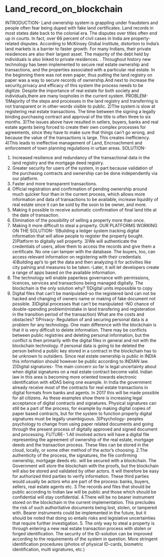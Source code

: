 # Land_record_on_blockchain
INTRODUCTION-
Land ownership system is grappling under fraudsters and people often fear being duped with fake land certificates. Land records in most states date back to the colonial era. The disputes over titles often end up in courts. In fact, over 66 percent of civil cases in India are property-related disputes.
According to McKinsey Global Institute, distortion to India’s land markets is a barrier to faster growth. For many Indians, their private residences are also their largest asset. The majority of the debt held by individuals is also linked to private residences. .
Throughout history new technology has been implemented to secure real estate ownership and transactions, and the properties associated with a particular real estate. In the beginning there was not even paper, thus putting the land registry on paper was a way to secure records of ownership.And next to increase the security,privacy and efficacy of this system the process needs to be digitize.
Despite the importance of real estate for both society and individuals,there are many loopholes in the current system.
PROBLEM-
1)Majority of the steps and processes in the land registry and transferring is not transparent or in other-words visible to public.
2)The system is slow at registering real estate transactions. The time between the signing a legally binding purchasing contract and approval of the title is often three to six months.
3)The issues above have resulted in sellers, buyers, banks and real estate agents being forced to create their own complex processes for agreements, since they have to make sure that things can’t go wrong, and because the value of the transactions is large. This creates inefficiency.
4)This leads to ineffective management of  Land, Encroachment and enforcement of town planning regulations in urban areas.
SOLUTION-
1) Increased resilience and redundancy of the transactional data in the land registry and the mortgage deed registry.
2) Greater security for users of the system, in part because validation of the purchasing contracts and ownership can be done independently via our platform. 
3) Faster and more transparent transactions.  
4) Official registration and confirmation of pending ownership around much quicker four than in the current process, which allows more information and data of transactions to be available, increase liquidity of real estate since it can      be sold by the soon to be owner, and more. 
5) Making it possible to receive automatic confirmation of final land title at the date of transaction.
6) Elimination of the possibility of selling a property more than once. 
7) Making it more difficult to steal a property.
OUR PLATFORMS WORKING ON THE SOLUTION-
1)Building a ledger system tracking digital information that will allow people to register the property bought.
2)Platform to digitally sell property. 
3)We will authenticate the credentials of users, allow them to access the records and give them a certificate. No one can tamper with the database. The buyers, too, can access relevant information on registering with their credentials
4)Building api’s to get the data and then analyzing it for activities like city palning and measures to be taken.-Later, it will let developers create a range of apps based on the available information. 
5) The technology will enable paperless governance with permissions, licences, services and transactions being managed digitally.
The blockchain is the only solution why?
1)Digital units impossible to copy
2) Digital files that can’t be manipulated-so the registered land can not be hacked and changing of owners name or making of fake document not possible.
3)Digital processes that can’t be manipulated -NO chance of double-spending problem(mistake in land transfering and registeration in the transition period of the transaction)
What are the costs and obstacles?
1)Privacy- Regulation of and securing personal data is a problem for any technology. One main difference with the blockchain is that it is very difficult to delete information. There may be conflicts between public registries and deleting personal information, but the conflict is then primarily with the digital files in general and not with the blockchain technology. If personal data is going to be deleted the person behind a public key stored in a contract in the blockchain has to be unknown to outsiders. Since real estate ownership is public in INDIA this information should however be public according to INDIAN law.
2)Digital signatures- The main concern so far is legal uncertainty about when digital signatures on a real estate contract become valid. Indian
law in this area is becoming more oriented towards electronic identification with eIDAS being one example. In India the government already receive most of the contracts for real estate transactions in digital formats from banks and agents. In 2017 this will be made possible for all citizens. As these examples show there is increasing legal acceptance of digital contracts and signatures.
Physical signatures can still be a part of the process, for example by making digital copies of paper based contracts, but for the system to function properly digital signatures must be legally unambiguous.
3)Psychology- peoples psychology to change from using paper related documents and going through the present process of digitally approved and signed document and processing. 
FUTURE-
1.All involved actors will have a digital file representing the agreement of ownership of the real estate, mortgage deeds and the transaction process. These files can be stored in the cloud, locally, or some other method of the actor’s choosing.
2.The authenticity of the process, the signatures, the file confirming ownership, mortgage deeds etc. will be secured with a blockchain. The Government will store the blockchain with the proofs, but the blockchain will also be stored and validated by other actors. It will therefore be easy for authorized third parties to verify information. These third parties would usually be actors who are part of the process: banks, buyers, sellers, real estate agents etc.
3.The records and files that should be public according to Indian law will be public and those which should be confidential will stay confidential. 
4.There will be no bearer instrument stored on the blockchain in the current implementation. This precludes the risk of such authoritative documents being lost, stolen, or tampered with. Bearer instruments could be implemented in the future, but it should be noted that doing so entails risks and legislative uncertainties that require further investigation. 5. The only way to steal a property is through entering a new real estate transaction process with stolen or forged identification. The security of the ID-solution can be improved according to the requirements of the system in question. More stringent identification procedures (photos of physical ID-cards, biometric identification, multi signatures, etc.)
